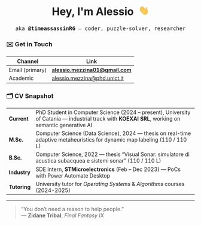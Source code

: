 <!-- Profile README – take it, fork it, tweak it, enjoy! -->

<h1 align="center">Hey, I'm Alessio &nbsp;<img src="https://raw.githubusercontent.com/ABSphreak/ABSphreak/master/gifs/Hi.gif" width="28"></h1>
<p align="center">
  <samp>aka <strong>@timeassassinRG</strong> — coder, puzzle-solver, researcher</samp>
</p>

### ✉️ Get in Touch
| Channel | Link |
| ------- | ---- |
| Email (primary) | **alessio.mezzina01@gmail.com** |
| Academic | alessio.mezzina@phd.unict.it |

### 🗂 CV Snapshot
| | |
|---|---|
| **Current** | PhD Student in Computer Science (2024 – present), University of Catania — industrial track with **KOEXAI SRL**, working on semantic generative AI |
| **M.Sc.** | Computer Science (Data Science), 2024 — thesis on real-time adaptive metaheuristics for dynamic map labeling (110 / 110 L) |
| **B.Sc.** | Computer Science, 2022 — thesis “Visual Sonar: simulatore di acustica subacquea e sistemi sonar” (110 / 110 L) |
| **Industry** | SDE Intern, **STMicroelectronics** (Feb – Dec 2023) — PoCs with Power Automate Desktop |
| **Tutoring** | University tutor for *Operating Systems* & *Algorithms* courses (2024-2025) |

---
> “You don’t need a reason to help people.”  
> — **Zidane Tribal**, *Final Fantasy IX*
